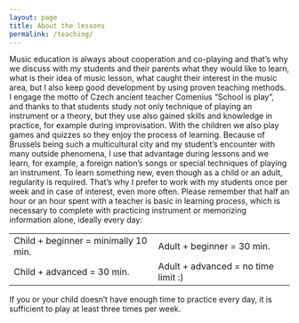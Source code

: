 ```yaml
---
layout: page
title: About the lessons
permalink: /teaching/
---
```


Music education is always about cooperation and co-playing and that’s why we discuss with my students and their parents what they would like to learn, what is their idea of music lesson, what caught their interest in the music area, but I also keep good development by using proven teaching methods.
I engage the motto of Czech ancient teacher Comenius “School is play”, and thanks to that students study not only technique of playing an instrument or a theory, but they use also gained skills and knowledge in practice, for example during improvisation. With the children we also play games and quizzes so they enjoy the process of learning. Because of Brussels being such a multicultural city and my student’s encounter with many outside phenomena, I use that advantage during lessons and we learn, for example, a foreign nation’s songs or special techniques of playing an instrument.
To learn something new, even though as a child or an adult, regularity is required. That’s why I prefer to work with my students once per week and in case of interest, even more often. Please remember that half an hour or an hour spent with a teacher is basic in learning process, which is necessary to complete with practicing instrument or memorizing information alone, ideally every day:

<table>
    <tr>
        <td>Child + beginner = minimally 10 min.</td>
        <td>Adult + beginner = 30 min.</td>
    </tr>
    <tr>
        <td>Child + advanced = 30 min.</td>
        <td>Adult + advanced = no time limit :)</td>
    </tr>
</table>

If you or your child doesn’t have enough time to practice every day, it is sufficient to play at least three times per week.


